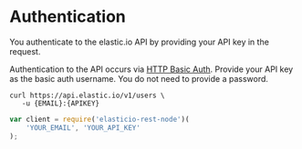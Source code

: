 
# Authentication

You authenticate to the elastic.io API by providing your API key in the request.

Authentication to the API occurs via [HTTP Basic Auth](http://en.wikipedia.org/wiki/Basic_access_authentication). Provide your API key as the basic auth username. You do not need to provide a password.

```shell
curl https://api.elastic.io/v1/users \
   -u {EMAIL}:{APIKEY}
```

```javascript
var client = require('elasticio-rest-node')(
    'YOUR_EMAIL', 'YOUR_API_KEY'
);
```